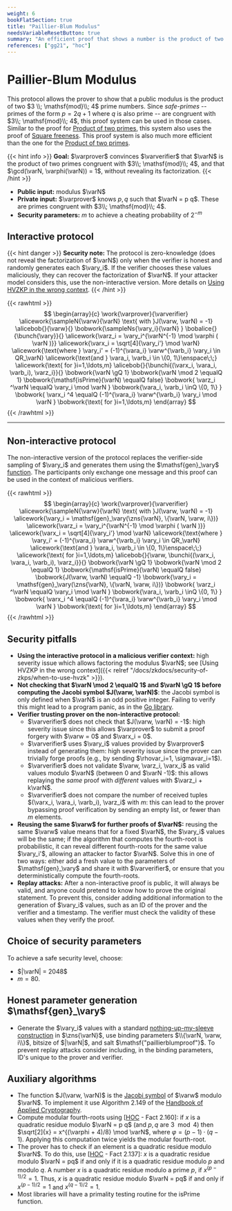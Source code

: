 ```yaml
---
weight: 6
bookFlatSection: true
title: "Paillier-Blum Modulus"
needsVariableResetButton: true
summary: "An efficient proof that shows a number is the product of two primes congruent with 3 mod 4."
references: ["gg21", "hoc"]
---
```

# Paillier-Blum Modulus
This protocol allows the prover to show that a public modulus is the product of two $3 \\; \mathsf{mod}\\; 4$ prime numbers. Since *safe-primes* -- primes of the form $p = 2q + 1$ where $q$ is also prime -- are congruent with $3\\; \mathsf{mod}\\; 4$, this proof system can be used in those cases. Similar to the proof for [Product of two primes](../product-of-two-primes), this system also uses the proof of [Square freeness](../square-freeness). This proof system is also much more efficient than the one for the [Product of two primes](../product-of-two-primes).


{{< hint info >}}
**Goal:**
$\varprover$ convinces $\varverifier$ that $\varN$ is the product of two primes congruent with $3\\; \mathsf{mod}\\; 4$, and that $\gcd(\varN, \varphi(\varN)) = 1$, without revealing its factorization.
{{< /hint >}}

 * __Public input:__ modulus $\varN$
 * __Private input:__ $\varprover$ knows $p,q$ such that $\varN = p q$. These are primes congruent with $3\\; \mathsf{mod}\\; 4$.
 * __Security parameters:__ $m$ to achieve a cheating probability of $2^{-m}$

## Interactive protocol
{{< hint danger >}}
**Security note:** The protocol is zero-knowledge (does not reveal the factorization of $\varN$) only when the verifier is honest and randomly generates each $\vary_i$. If the verifier chooses these values maliciously, they can recover the factorization of $\varN$. If your attacker model considers this, use the non-interactive version. More details on [Using HVZKP in the wrong context](../../../security-of-zkps/when-to-use-hvzk).
{{< /hint >}}

{{< rawhtml >}}
 $$
 \begin{array}{c}
 \work{\varprover}{\varverifier}
 \alicework{\sampleN{\varw}{\varN} \text{ with }J(\varw, \varN) = -1}
 \alicebob{}{\varw}{}
 \bobwork{\sampleNs{\vary_i}{\varN} }
 \bobalice{}{\bunch{\vary}}{}
 \alicework{\varz_i = \vary_i^{\varN^{-1} \mod \varphi ( \varN )}}
 \alicework{\varx_i = \sqrt[4]{\vary_i'} \mod \varN}
 \alicework{\text{where } \vary_i' = (-1)^{\vara_i} \varw^{\varb_i} \vary_i \in QR_\varN}
 \alicework{\text{and } \vara_i, \varb_i \in \{0, 1\}\enspace\;\;}
 \alicework{\text{ for }i=1,\ldots,m}
 \alicebob{}{\bunchi{(\varx_i, \vara_i, \varb_i), \varz_i}}{}
 \bobwork{\varN \gQ 1}
 \bobwork{\varN \mod 2 \equalQ 1}
 \bobwork{\mathsf{isPrime}(\varN) \equalQ false}
 \bobwork{ \varz_i ^\varN \equalQ \vary_i \mod \varN  }
 \bobwork{\vara_i, \varb_i \inQ \{0, 1\}  }
 \bobwork{ \varx_i ^4 \equalQ (-1)^{\vara_i} \varw^{\varb_i} \vary_i \mod \varN  }
 \bobwork{\text{ for }i=1,\ldots,m}
 \end{array}
 $$
{{< /rawhtml >}}

-----

## Non-interactive protocol
The non-interactive version of the protocol replaces the verifier-side sampling of $\vary_i$ and generates them using the $\mathsf{gen}_\vary$ [function](#honest-parameter-generation-mathsfgen_vary).
The participants only exchange one message and this proof can be used in the context of malicious verifiers.

{{< rawhtml >}}
 $$
 \begin{array}{c}
 \work{\varprover}{\varverifier}
 \alicework{\sampleN{\varw}{\varN} \text{ with }J(\varw, \varN) = -1}
 \alicework{\vary_i = \mathsf{gen}_\vary(\zns{\varN}, \{\varN, \varw, i\})}
 \alicework{\varz_i = \vary_i^{\varN^{-1} \mod \varphi ( \varN )}}
 \alicework{\varx_i = \sqrt[4]{\vary_i'} \mod \varN}
 \alicework{\text{where } \vary_i' = (-1)^{\vara_i} \varw^{\varb_i} \vary_i \in QR_\varN}
 \alicework{\text{and } \vara_i, \varb_i \in \{0, 1\}\enspace\;\;}
 \alicework{\text{ for }i=1,\ldots,m}
 \alicebob{}{\varw, \bunchi{(\varx_i, \vara_i, \varb_i), \varz_i}}{}
 \bobwork{\varN \gQ 1}
 \bobwork{\varN \mod 2 \equalQ 1}
 \bobwork{\mathsf{isPrime}(\varN) \equalQ false}
 \bobwork{J(\varw, \varN) \equalQ -1}
 \bobwork{\vary_i = \mathsf{gen}_\vary(\zns{\varN}, \{\varN, \varw, i\})}
 \bobwork{ \varz_i ^\varN \equalQ \vary_i \mod \varN  }
 \bobwork{\vara_i, \varb_i \inQ \{0, 1\}  }
 \bobwork{ \varx_i ^4 \equalQ (-1)^{\vara_i} \varw^{\varb_i} \vary_i \mod \varN  }
 \bobwork{\text{ for }i=1,\ldots,m}
 \end{array}
 $$
{{< /rawhtml >}}

## Security pitfalls
 * __Using the interactive protocol in a malicious verifier context:__ high severity issue which allows factoring the modulus $\varN$; see [Using HVZKP in the wrong context]({{< relref "/docs/zkdocs/security-of-zkps/when-to-use-hvzk" >}}).
 * **Not checking that $\varN \mod 2 \equalQ 1$ and $\varN \gQ 1$ before computing the Jacobi symbol $J(\varw, \varN)$**: the Jacobi symbol is only defined when $\varN$ is an odd positive integer. Failing to verify this might lead to a program panic, as in the [Go library](https://cs.opensource.google/go/go/+/refs/tags/go1.17.5:src/math/big/int.go;l=838).
 * __Verifier trusting prover on the non-interactive protocol:__
   - $\varverifier$ does not check that $J(\varw, \varN) = -1$: high severity issue since this allows $\varprover$ to submit a proof forgery with $\varw = 0$ and $\varx_i = 0$.
   * $\varverifier$ uses $\vary_i$ values provided by $\varprover$ instead of generating them: high severity issue since the prover can trivially forge proofs (e.g., by sending $\rhovar_i=1, \sigmavar_i=1$).
   * $\varverifier$ does not validate $\varw, \varz_i, \varx_i$ as valid values modulo $\varN$ (between 0 and $\varN -1)$: this allows replaying the *same* proof with *different* values with $\varz_i + k\varN$.
   * $\varverifier$ does not compare the number of received tuples $(\varx_i, \vara_i, \varb_i), \varz_i$ with $m$: this can lead to the prover bypassing proof verification by sending an empty list, or fewer than $m$ elements.
 * **Reusing the same $\varw$ for further proofs of $\varN$:** reusing the same $\varw$ value means that for a fixed $\varN$, the $\vary_i$ values will be the same; if the algorithm that computes the fourth-root is probabilistic, it can reveal different fourth-roots for the same value $\vary_i'$, allowing an attacker to factor $\varN$. Solve this in one of two ways: either add a fresh value to the parameters of $\mathsf{gen}_\vary$ and share it with $\varverifier$, or ensure that you deterministically compute the fourth-roots.
 * __Replay attacks:__ After a non-interactive proof is public, it will always be valid, and anyone could pretend to know how to prove the original statement. To prevent this, consider adding additional information to the generation of $\vary_i$ values, such as an ID of the prover and the verifier and a timestamp. The verifier must check the validity of these values when they verify the proof.

## Choice of security parameters
To achieve a safe security level, choose:
 - $|\varN| = 2048$
 - $m = 80$.

## Honest parameter generation $\mathsf{gen}_\vary$
 - Generate the $\vary_i$ values with a standard [nothing-up-my-sleeve construction](../../../protocol-primitives/nums) in $\zns{\varN}$, use binding parameters $\\{\varN, \varw, i\\}$, bitsize of $|\varN|$, and salt $\mathsf{"paillierblumproof"}$. To prevent replay attacks consider including, in the binding parameters, ID's unique to the prover and verifier.


## Auxiliary algorithms
 - The function $J(\varw, \varN)$ is the [Jacobi symbol](https://en.wikipedia.org/wiki/Jacobi_symbol) of $\varw$ modulo $\varN$. To implement it use Algorithm 2.149 of the [Handbook of Applied Cryptography](https://cacr.uwaterloo.ca/hac/).
 - Compute modular fourth-roots using [[HOC] - Fact 2.160]: if $x$ is a quadratic residue modulo $\varN = p q$ (and $p,q$ are $3\mod 4$) then $\sqrt[2]{x} = x^{(\varphi + 4)/8} \mod \varN$, where $\varphi = (p-1)\cdot(q-1)$. Applying this computation twice yields the modular fourth-root.
 - The prover has to check if an element is a quadratic residue modulo $\varN$. To do this, use [[HOC] - Fact 2.137]: $x$ is a quadratic residue modulo $\varN = pq$ if and only if it is a quadratic residue modulo $p$ and modulo $q$. A number $x$ is a quadratic residue modulo a prime $p$, if $x^{(p-1)/2} = 1$. Thus, $x$ is a quadratic residue modulo $\varN = pq$ if and only if $x^{(p-1)/2} = 1$ and $x^{(q-1)/2} = 1$.
 - Most libraries will have a primality testing routine for the $\mathsf{isPrime}$ function.



[HOC]: https://cacr.uwaterloo.ca/hac/
